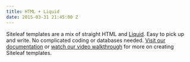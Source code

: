 ```yaml
---
title: HTML + Liquid
date: 2015-03-31 21:45:00 Z
---
```


Siteleaf templates are a mix of straight HTML and [Liquid](https://github.com/Shopify/liquid/wiki/Liquid-for-Designers). Easy to pick up and write. No complicated coding or databases needed. [Visit our documentation](/help/themes) or [watch our video walkthrough](/blog/developing-sites/) for more on creating Siteleaf templates.
